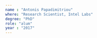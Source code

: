 ```yaml
---
name : "Antonis Papadimitriou"
where: "Research Scientist, Intel Labs"
degree: "PhD"
role: "alum"
year : "2017"
---
```

